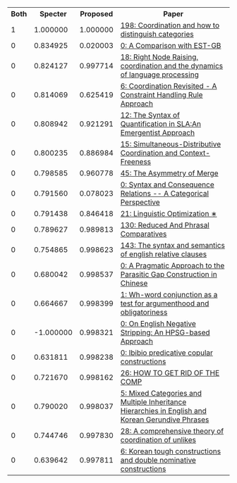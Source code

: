 <html><table><tr>
<th>Both</th>
<th>Specter</th>
<th>Proposed</th>
<th>Paper</th>
</tr>
<tr>
<td>1</td>
<td>1.000000</td>
<td>1.000000</td>
<td><a href="https://www.semanticscholar.org/paper/1abdcb4d6bda14ff4b5d0d1b26467929c6da6e56">198: Coordination and how to distinguish categories</a></td>
</tr>
<tr>
<td>0</td>
<td>0.834925</td>
<td>0.020003</td>
<td><a href="https://www.semanticscholar.org/paper/abaadc8c43f2a2018a99a03e17965524a74201bf">0: A Comparison with EST-GB</a></td>
</tr>
<tr>
<td>0</td>
<td>0.824127</td>
<td>0.997714</td>
<td><a href="https://www.semanticscholar.org/paper/ba611fb789addc2c62a951bb01e5081542692185">18: Right Node Raising, coordination and the dynamics of language processing</a></td>
</tr>
<tr>
<td>0</td>
<td>0.814069</td>
<td>0.625419</td>
<td><a href="https://www.semanticscholar.org/paper/cc31525e9f93b3f4a558edc9b5cd52f6adab8163">6: Coordination Revisited - A Constraint Handling Rule Approach</a></td>
</tr>
<tr>
<td>0</td>
<td>0.808942</td>
<td>0.921291</td>
<td><a href="https://www.semanticscholar.org/paper/c85551e6633789d25105f242d78a5d9f992aa9d8">12: The Syntax of Quantification in SLA:An Emergentist Approach</a></td>
</tr>
<tr>
<td>0</td>
<td>0.800235</td>
<td>0.886984</td>
<td><a href="https://www.semanticscholar.org/paper/cd9e1af45acf2b18f45119c9c21e4feab43259b6">15: Simultaneous-Distributive Coordination and Context-Freeness</a></td>
</tr>
<tr>
<td>0</td>
<td>0.798585</td>
<td>0.960778</td>
<td><a href="https://www.semanticscholar.org/paper/00125487832a15850feadf5242e0c368b06cad72">45: The Asymmetry of Merge</a></td>
</tr>
<tr>
<td>0</td>
<td>0.791560</td>
<td>0.078023</td>
<td><a href="https://www.semanticscholar.org/paper/b01d3b98729e84af673d9cd09e50b1ba36b06ba1">0: Syntax and Consequence Relations -- A Categorical Perspective</a></td>
</tr>
<tr>
<td>0</td>
<td>0.791438</td>
<td>0.846418</td>
<td><a href="https://www.semanticscholar.org/paper/35a40af69d4d5777bcf04dcec1e1509a77116008">21: Linguistic Optimization ∗</a></td>
</tr>
<tr>
<td>0</td>
<td>0.789627</td>
<td>0.989813</td>
<td><a href="https://www.semanticscholar.org/paper/83b0f66dd0471da4813c547e310a58a90ced7587">130: Reduced And Phrasal Comparatives</a></td>
</tr>
<tr>
<td>0</td>
<td>0.754865</td>
<td>0.998623</td>
<td><a href="https://www.semanticscholar.org/paper/41efe7fedf521e513242b3bc8b2abfbb03db0bdd">143: The syntax and semantics of english relative clauses</a></td>
</tr>
<tr>
<td>0</td>
<td>0.680042</td>
<td>0.998537</td>
<td><a href="https://www.semanticscholar.org/paper/f14cff15661b22db396a71e97d692d9b8637a0c5">0: A Pragmatic Approach to the Parasitic Gap Construction in Chinese</a></td>
</tr>
<tr>
<td>0</td>
<td>0.664667</td>
<td>0.998399</td>
<td><a href="https://www.semanticscholar.org/paper/a076627161288c6eba3d1ec3dd8693c7e933e134">1: Wh-word conjunction as a test for argumenthood and obligatoriness</a></td>
</tr>
<tr>
<td>0</td>
<td>-1.000000</td>
<td>0.998321</td>
<td><a href="https://www.semanticscholar.org/paper/eac4b24a9660bd94b38c76ceb0ea255f5ef2cee2">0: On English Negative Stripping: An HPSG-based Approach</a></td>
</tr>
<tr>
<td>0</td>
<td>0.631811</td>
<td>0.998238</td>
<td><a href="https://www.semanticscholar.org/paper/27c3c7d57b13baa40ab60ceb3fb91bfd05ffc9cf">0: Ibibio predicative copular constructions</a></td>
</tr>
<tr>
<td>0</td>
<td>0.721670</td>
<td>0.998162</td>
<td><a href="https://www.semanticscholar.org/paper/9572cf1547d3f1b7801e0b7309bc12b205ffa589">26: HOW TO GET RID OF THE COMP</a></td>
</tr>
<tr>
<td>0</td>
<td>0.790020</td>
<td>0.998037</td>
<td><a href="https://www.semanticscholar.org/paper/953f0ebfaf8ae215882e1b3726d2a3c029cbeca4">5: Mixed Categories and Multiple Inheritance Hierarchies in English and Korean Gerundive Phrases</a></td>
</tr>
<tr>
<td>0</td>
<td>0.744746</td>
<td>0.997830</td>
<td><a href="https://www.semanticscholar.org/paper/436bb7959de9722794e1bc812caae2f6d8a046b8">28: A comprehensive theory of coordination of unlikes</a></td>
</tr>
<tr>
<td>0</td>
<td>0.639642</td>
<td>0.997811</td>
<td><a href="https://www.semanticscholar.org/paper/3d316e4401c9a177b917b52b36e98b947aec9ec9">6: Korean tough constructions and double nominative constructions</a></td>
</tr>
</table></html>
